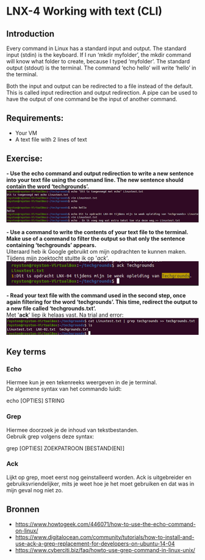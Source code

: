 # LNX-4 Working with text (CLI)

## Introduction
Every command in Linux has a standard input and output.
The standard input (stdin) is the keyboard. If I run ‘mkdir myfolder’, the mkdir command will know what folder to create, because I typed ‘myfolder’.
The standard output (stdout) is the terminal. The command ‘echo hello’ will write ‘hello’ in the terminal.

Both the input and output can be redirected to a file instead of the default. This is called input redirection and output redirection. 
A pipe can be used to have the output of one command be the input of another command.

## Requirements:
- Your VM
- A text file with 2 lines of text

## Exercise:

**- Use the echo command and output redirection to write a new sentence into your text file using the command line. The new sentence should contain the word ‘techgrounds’.**  
![Kijk](https://github.com/Electroybot/cloud-6-repo-Electroybot/blob/main/00_includes/Week%201/LNX-04/01.png?raw=true)

**- Use a command to write the contents of your text file to the terminal. Make use of a command to filter the output so that only the sentence containing ‘techgrounds’ appears.**  
Uiteraard heb ik Google gebruikt om mijn opdrachten te kunnen maken. Tijdens mijn zoektocht stuitte ik op '*ack*'.
![Kijk](https://github.com/Electroybot/cloud-6-repo-Electroybot/blob/main/00_includes/Week%201/LNX-04/02.png?raw=true)

**- Read your text file with the command used in the second step, once again filtering for the word ‘techgrounds’. This time, redirect the output to a new file called ‘techgrounds.txt’.**  
Met '**ack**' liep ik helaas vast. Na trial and error:  
![Kijk](https://github.com/Electroybot/cloud-6-repo-Electroybot/blob/main/00_includes/Week%201/LNX-04/03.png?raw=true)  


## Key terms

### Echo  
Hiermee kun je een tekenreeks weergeven in de je terminal.  
De algemene syntax van het commando luidt:  

echo [OPTIES] STRING  

### Grep  
Hiermee doorzoek je de inhoud van tekstbestanden.  
Gebruik grep volgens deze syntax:  

grep [OPTIES] ZOEKPATROON [BESTAND(EN)]  

### Ack  
Lijkt op grep, moet eerst nog geinstalleerd worden. Ack is uitgebreider en gebruiksvriendelijker, mits je weet hoe je het moet gebruiken en dat was in mijn geval nog niet zo.  


## Bronnen  

- https://www.howtogeek.com/446071/how-to-use-the-echo-command-on-linux/  
- https://www.digitalocean.com/community/tutorials/how-to-install-and-use-ack-a-grep-replacement-for-developers-on-ubuntu-14-04  
- https://www.cyberciti.biz/faq/howto-use-grep-command-in-linux-unix/  

